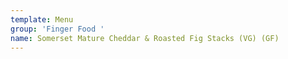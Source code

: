 ```yaml
---
template: Menu
group: 'Finger Food '
name: Somerset Mature Cheddar & Roasted Fig Stacks (VG) (GF)
---
```

